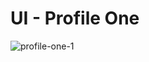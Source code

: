 # UI - Profile One

![profile-one-1](https://github.com/jaimeneeves/ui/assets/6599252/2eae9e6d-10cb-4b87-a2c9-1f76bde7d446)
